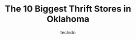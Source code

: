 ---
layout: ampstory
image: https://i0.wp.com/paketmu.com/wp-content/uploads/2023/06/super-thrift-store-0-in-oklahoma-1686369314.jpeg?resize=640,853
author: techidn
featured: false
description: Explore the diverse Thrift Store scene in Oklahoma, home to an incredible selection of 10 establishments catering to every taste. Whether youre in search of iconic favorites or undiscovered
title: The 10 Biggest Thrift Stores in Oklahoma
cover:
   title: The 10 Biggest Thrift Stores in Oklahoma
   subtitle: RICKPATE
   background: https://paketmu.com/wp-content/uploads/2023/06/super-thrift-store-0-in-oklahoma-1686369314.jpeg

pages: 
 - layout: thirds
   top: <h1>#1 Bargain Thrift Store</h1>
   bottom: "<p>The store is pretty organized and have a lot of selections. Different colored tags have different discounts, Ive found some really nice and modern pieces here, will be</p>"
   background: https://paketmu.com/wp-content/uploads/2023/06/super-thrift-store-1-in-oklahoma-1686369314.jpeg
   backgroundblur: true
 - layout: thirds
   top: <h1>#2 Value Village Thrift Store</h1>
   bottom: "<p>This is probably the cleanest and best organized thrift store I have ever been in. You can tell their employees really care. Their clothing is sorted not only by type and</p>"
   background: https://paketmu.com/wp-content/uploads/2023/06/super-thrift-store-2-in-oklahoma-1686369315.jpeg
   cta:
      link: https://paketmu.com/the-10-biggest-thrift-stores-in-oklahoma/
      text: The 10 Biggest Thrift Stores in Oklahoma
 - layout: thirds
   top: <h1>#3 Community Thrift Store</h1>
   bottom: "<p>I was shocked to see how racist the workers were. We were in line 2nd place and a worker came up speaking in Spanish to all of the people behind us and started checking t</p>"
   background: https://paketmu.com/wp-content/uploads/2023/06/super-thrift-store-3-in-oklahoma-1686369316.jpeg
   cta:
      link: https://paketmu.com/the-10-biggest-thrift-stores-in-oklahoma/
      text: The 10 Biggest Thrift Stores in Oklahoma
 - layout: thirds
   top: <h1>#4 Goodwill Outlet Store</h1>
   bottom: "<p>1320 W Reno Ave, Oklahoma City, OK 73106, United States</p>"
   background: https://images.unsplash.com/photo-1599422314077-f4dfdaa4cd09?ixlib=rb-4.0.3&ixid=MnwxMjA3fDB8MHxwaG90by1wYWdlfHx8fGVufDB8fHx8&auto=format&fit=crop&w=640&h=853&q=80
   cta:
      link: https://paketmu.com/the-10-biggest-thrift-stores-in-oklahoma/
      text: The 10 Biggest Thrift Stores in Oklahoma
 - layout: thirds
   top: <h1>#5 Best Thrift</h1>
   bottom: "<p>104 S MacArthur Blvd, Oklahoma City, OK 73127, United States</p>"
   background: https://images.unsplash.com/photo-1595364397663-fca4f075d796?ixlib=rb-4.0.3&ixid=MnwxMjA3fDB8MHxwaG90by1wYWdlfHx8fGVufDB8fHx8&auto=format&fit=crop&w=640&h=853&q=80
   cta:
      link: https://paketmu.com/the-10-biggest-thrift-stores-in-oklahoma/
      text: The 10 Biggest Thrift Stores in Oklahoma
 - layout: thirds
   top: <h1>#6 OK Family Thrift</h1>
   bottom: "<p>3641 NW 23rd St, Oklahoma City, OK 73107, United States</p>"
   background: https://images.unsplash.com/photo-1488554378835-f7acf46e6c98?ixlib=rb-4.0.3&ixid=MnwxMjA3fDB8MHxwaG90by1wYWdlfHx8fGVufDB8fHx8&auto=format&fit=crop&w=640&h=853&q=80
   cta:
      link: https://paketmu.com/the-10-biggest-thrift-stores-in-oklahoma/
      text: The 10 Biggest Thrift Stores in Oklahoma
 - layout: thirds
   top: <h1>#7 Goodwill Thrift Store & Donation Center</h1>
   bottom: "<p>2016 NW 39th St, Oklahoma City, OK 73118, United States</p>"
   background: https://images.unsplash.com/photo-1462556791646-c201b8241a94?ixlib=rb-4.0.3&ixid=MnwxMjA3fDB8MHxwaG90by1wYWdlfHx8fGVufDB8fHx8&auto=format&fit=crop&w=640&h=853&q=80
   cta:
      link: https://paketmu.com/the-10-biggest-thrift-stores-in-oklahoma/
      text: The 10 Biggest Thrift Stores in Oklahoma
 - layout: thirds
   middle: Continue reading...
   background: https://images.unsplash.com/photo-1484589065579-248aad0d8b13?ixlib=rb-4.0.3&ixid=MnwxMjA3fDB8MHxwaG90by1wYWdlfHx8fGVufDB8fHx8&auto=format&fit=crop&w=640&h=853&q=80
   cta:
      link: https://paketmu.com/the-10-biggest-thrift-stores-in-oklahoma/
      text: The 10 Biggest Thrift Stores in Oklahoma
      
---
